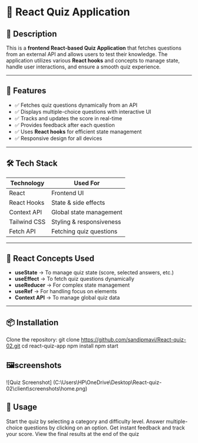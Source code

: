 # 🎯 React Quiz Application

## 📖 Description
This is a **frontend React-based Quiz Application** that fetches questions from an external API and allows users to test their knowledge. The application utilizes various **React hooks** and concepts to manage state, handle user interactions, and ensure a smooth quiz experience.

---

## 🚀 Features
- ✅ Fetches quiz questions dynamically from an API
- ✅ Displays multiple-choice questions with interactive UI
- ✅ Tracks and updates the score in real-time
- ✅ Provides feedback after each question
- ✅ Uses **React hooks** for efficient state management
- ✅ Responsive design for all devices

---

## 🛠️ Tech Stack
| **Technology**  | **Used For**            |
|---------------|------------------------|
| React        | Frontend UI             |
| React Hooks  | State & side effects    |
| Context API  | Global state management |
| Tailwind CSS | Styling & responsiveness |
| Fetch API    | Fetching quiz questions |

---

## 🔧 React Concepts Used
- **useState** → To manage quiz state (score, selected answers, etc.)
- **useEffect** → To fetch quiz questions dynamically
- **useReducer** → For complex state management
- **useRef** → For handling focus on elements
- **Context API** → To manage global quiz data

---

## 📦 Installation

Clone the repository:
git clone https://github.com/sandipmavi/React-quiz-02.git
cd react-quiz-app
npm install
npm start
## 🖼️screenshots
![Quiz Screenshot] (C:\Users\HP\OneDrive\Desktop\React-quiz-02\client\screenshots\home.png)


## 📌 Usage
Start the quiz by selecting a category and difficulty level.
Answer multiple-choice questions by clicking on an option.
Get instant feedback and track your score.
View the final results at the end of the quiz
